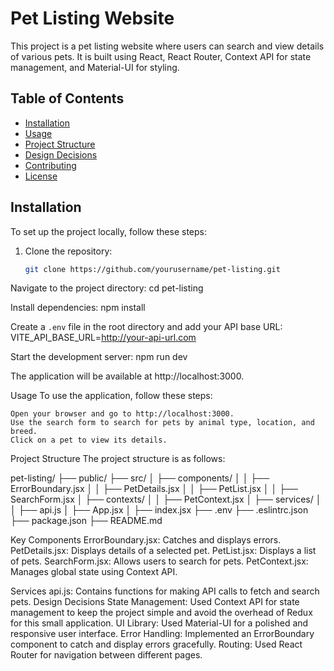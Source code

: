 # Pet Listing Website

This project is a pet listing website where users can search and view details of various pets. It is built using React, React Router, Context API for state management, and Material-UI for styling.

## Table of Contents
- [Installation](#installation)
- [Usage](#usage)
- [Project Structure](#project-structure)
- [Design Decisions](#design-decisions)
- [Contributing](#contributing)
- [License](#license)

## Installation

To set up the project locally, follow these steps:

1. Clone the repository:
   ```bash
   git clone https://github.com/yourusername/pet-listing.git

Navigate to the project directory:
cd pet-listing

Install dependencies:
npm install

Create a `.env` file in the root directory and add your API base URL:
VITE_API_BASE_URL=http://your-api-url.com

Start the development server:
npm run dev

The application will be available at http://localhost:3000.

Usage
To use the application, follow these steps:
  
    Open your browser and go to http://localhost:3000.
    Use the search form to search for pets by animal type, location, and breed.
    Click on a pet to view its details.

Project Structure
The project structure is as follows:

pet-listing/
├── public/
├── src/
│   ├── components/
│   │   ├── ErrorBoundary.jsx
│   │   ├── PetDetails.jsx
│   │   ├── PetList.jsx
│   │   ├── SearchForm.jsx
│   ├── contexts/
│   │   ├── PetContext.jsx
│   ├── services/
│   │   ├── api.js
│   ├── App.jsx
│   ├── index.jsx
├── .env
├── .eslintrc.json
├── package.json
├── README.md

Key Components
ErrorBoundary.jsx: Catches and displays errors.
PetDetails.jsx: Displays details of a selected pet.
PetList.jsx: Displays a list of pets.
SearchForm.jsx: Allows users to search for pets.
PetContext.jsx: Manages global state using Context API.

Services
api.js: Contains functions for making API calls to fetch and search pets.
Design Decisions
State Management: Used Context API for state management to keep the project simple and avoid the overhead of Redux for this small application.
UI Library: Used Material-UI for a polished and responsive user interface.
Error Handling: Implemented an ErrorBoundary component to catch and display errors gracefully.
Routing: Used React Router for navigation between different pages.



